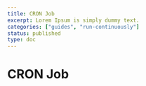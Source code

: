 ```yaml
---
title: CRON Job
excerpt: Lorem Ipsum is simply dummy text.
categories: ["guides", "run-continuously"]
status: published
type: doc
---
```

# CRON Job
